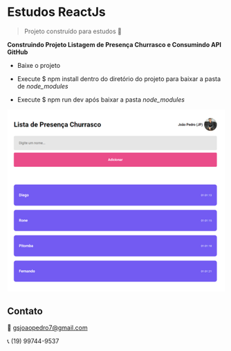 # Estudos ReactJs

> Projeto construído para estudos 🚀

**Construindo Projeto Listagem de Presença Churrasco e Consumindo API GitHub**


- Baixe o projeto

- Execute $ npm install dentro do diretório do projeto para baixar a pasta de *node_modules*

- Execute $ npm run dev após baixar a pasta *node_modules*



![preview](./.github/readmeConvidados.PNG)


## Contato

:email: gsjoaopedro7@gmail.com

:telephone_receiver: (19) 99744-9537
